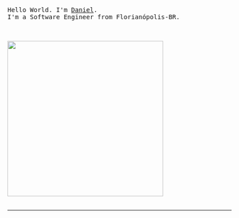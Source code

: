 <p >
  <br>
  <br>
  <br>
  <samp>Hello World. I'm <a href="https://danrodriguez.dev">Daniel</a>.<br> I'm a Software Engineer from Florianópolis-BR.<br><br>

  <br>
  
<img src="https://media.giphy.com/media/Xedskext0K2YpbK8pR/giphy.gif" width="350" /><br><br>

  
</p>

------------


